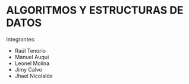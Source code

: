 # ALGORITMOS Y ESTRUCTURAS DE DATOS
Integrantes:
- Raúl Tenorio
- Manuel Auqui
- Leonel Molina
- Jimy Calvo
- Jhael Nicolalde
